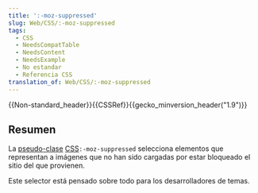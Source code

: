 ```yaml
---
title: ':-moz-suppressed'
slug: Web/CSS/:-moz-suppressed
tags:
  - CSS
  - NeedsCompatTable
  - NeedsContent
  - NeedsExample
  - No estandar
  - Referencia CSS
translation_of: Web/CSS/:-moz-suppressed
---
```

{{Non-standard_header}}{{CSSRef}}{{gecko_minversion_header("1.9")}}

## Resumen

La [pseudo-clase](/es/docs/Web/CSS/Pseudo-classes) [CSS](/es/docs/Web/CSS)`:-moz-suppressed` selecciona elementos que representan a imágenes que no han sido cargadas por estar bloqueado el sitio del que provienen.

Este selector está pensado sobre todo para los desarrolladores de temas.

